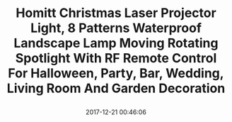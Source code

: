 ---
title: > #shorten me
  Homitt Christmas Laser Projector Light, 8 Patterns Waterproof Landscape Lamp Moving Rotating Spotlight With RF Remote Control For Halloween, Party, Bar, Wedding, Living Room And Garden Decoration
name: >
  Homitt Christmas Laser Projector Light, 8 Patterns Waterproof Landscape Lamp Moving Rotating Spotlight With RF Remote Control For Halloween, Party, Bar, Wedding, Living Room And Garden Decoration
date: "2017-12-21 00:46:06"
buy_now: "https://www.amazon.com/Homitt-Christmas-Projector-Waterproof-Decoration/dp/B0761MN4MQ?psc=1&SubscriptionId=AKIAIA5RBQIWQVTCUEUQ&tag=coldcutdeals-20&linkCode=xm2&camp=2025&creative=165953&creativeASIN=B0761MN4MQ"
description_markdown: >-

  - 8 Projecting Light Patterns: Our Christmas home projector light provides 8 different transformed modes combining with red dots and green switchable patterns (snowflake, deer, Christmas gift, star, Santa Claus etc.), to create the best romantic decorative atmosphere for your all kinds of celebration.

  - Weatherproof: The party laser projector lamp is made by IP65 rated waterproof level material (adaptor is IP44) which ensures the holiday show light can withstand most rains and snowy weather. With ABS durable design, It is able to work between -22°F to 86°F temperature and can be used indoors and outdoors.

  - Built-in Auto Timer: This landscape decoration light is designed to automatically shut off after continuous 6 hours working and power on after 18 hours again and Our Xmas Spotlight's is reliable product quality with Certificate including FDA/ETL/FCC, also ranked as CLASS III in US laser level, so purchase Homitt light with confidence!

  - Dual Modes Control Design: The led spotlight has RF remote control, free and sensitive to use within 25 meters (82 feet). Its bright chips or beams offer gigantic far cover distance up to 1819 square feet at 26.25 feet. You can also control the landscape light pictures from a button at the back of the projector light for switching light modes among 8 choices.

  - Easy Installation for Wildly Used: This laser rotating and moving projector light is easy to set up and stand on the ground or ceiling zone for there are base and stake attached, ideal for both indoor and outdoor, widely applied in Christmas, Halloween, party, clubs, pub, bar, banquet, weddings, family rooms etc.


tweet_id_str: "943643705868734469"
price: "$139.99"
list_price: "$129.99"
deal_price: "$41.99"
you_save: "$98.00 (70%)"
asin: "B0761MN4MQ"
image: "https://images-na.ssl-images-amazon.com/images/I/41NJbIshlHL.jpg"
---